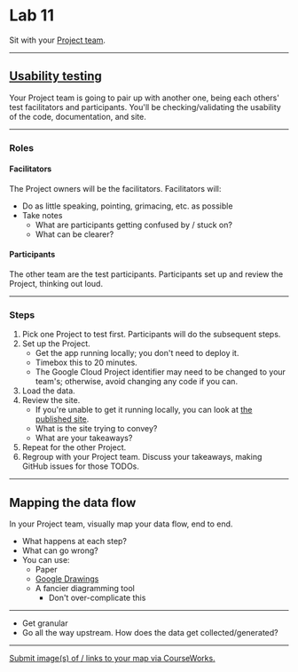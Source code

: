 # Lab 11

Sit with your [Project team](../docs/project_teams.csv).

---

## [Usability testing](https://www.nngroup.com/articles/usability-testing-101/)

Your Project team is going to pair up with another one, being each others' test facilitators and participants. You'll be checking/validating the usability of the code, documentation, and site.

---

### Roles

#### Facilitators

The Project owners will be the facilitators. Facilitators will:

- Do as little speaking, pointing, grimacing, etc. as possible
- Take notes
  - What are participants getting confused by / stuck on?
  - What can be clearer?

#### Participants

The other team are the test participants. Participants set up and review the Project, thinking out loud.

---

### Steps

1. Pick one Project to test first. Participants will do the subsequent steps.
1. Set up the Project.
   - Get the app running locally; you don't need to deploy it.
   - Timebox this to 20 minutes.
   - The Google Cloud Project identifier may need to be changed to your team's; otherwise, avoid changing any code if you can.
1. Load the data.
1. Review the site.
   - If you're unable to get it running locally, you can look at [the published site](../docs/project_teams.csv).
   - What is the site trying to convey?
   - What are your takeaways?
1. Repeat for the other Project.
1. Regroup with your Project team. Discuss your takeaways, making GitHub issues for those TODOs.

---

## Mapping the data flow

In your Project team, visually map your data flow, end to end.

- What happens at each step?
- What can go wrong?
- You can use:
  - Paper
  - [Google Drawings](https://docs.google.com/drawings)
  - A fancier diagramming tool
    - Don't over-complicate this

---

- Get granular
- Go all the way upstream. How does the data get collected/generated?

---

[Submit image(s) of / links to your map via CourseWorks.](https://courseworks2.columbia.edu/courses/210480/assignments)
